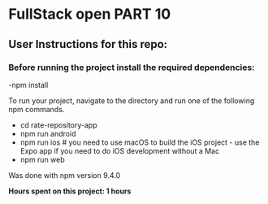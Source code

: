 # FullStack open PART 10

## User Instructions for this repo:

### Before running the project install the required dependencies:

-npm install

To run your project, navigate to the directory and run one of the following npm commands.

- cd rate-repository-app
- npm run android
- npm run ios # you need to use macOS to build the iOS project - use the Expo app if you need to do iOS development without a Mac
- npm run web

Was done with npm version 9.4.0

**Hours spent on this project: 1 hours**
